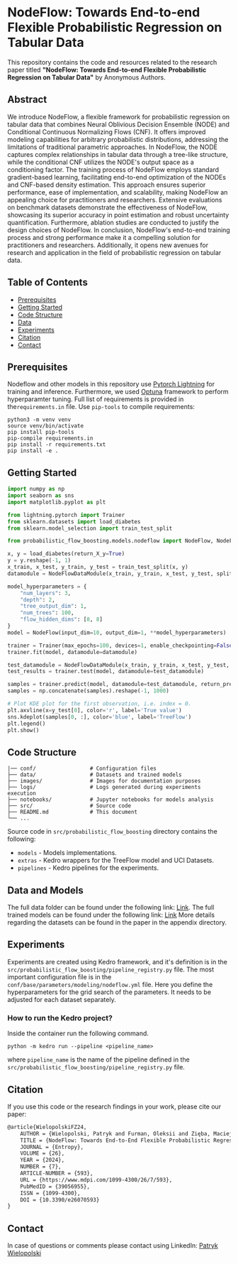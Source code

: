 # NodeFlow: Towards End-to-end Flexible Probabilistic Regression on Tabular Data

This repository contains the code and resources related to the research paper titled **"NodeFlow: Towards End-to-end Flexible Probabilistic Regression on Tabular Data"** by Anonymous Authors.

## Abstract

We introduce NodeFlow, a flexible framework for probabilistic regression on tabular data that combines Neural Oblivious Decision Ensemble (NODE) and Conditional Continuous Normalizing Flows (CNF). It offers improved modeling capabilities for arbitrary probabilistic distributions, addressing the limitations of traditional parametric approaches. 
In NodeFlow, the NODE captures complex relationships in tabular data through a tree-like structure, while the conditional CNF utilizes the NODE's output space as a conditioning factor. The training process of NodeFlow employs standard gradient-based learning, facilitating end-to-end optimization of the NODEs and CNF-based density estimation. This approach ensures superior performance, ease of implementation, and scalability, making NodeFlow an appealing choice for practitioners and researchers. Extensive evaluations on benchmark datasets demonstrate the effectiveness of NodeFlow, showcasing its superior accuracy in point estimation and robust uncertainty quantification. Furthermore, ablation studies are conducted to justify the design choices of NodeFlow. 
In conclusion, NodeFlow's end-to-end training process and strong performance make it a compelling solution for practitioners and researchers. Additionally, it opens new avenues for research and application in the field of probabilistic regression on tabular data.

## Table of Contents

- [Prerequisites](#prerequisites)
- [Getting Started](#getting-started)
- [Code Structure](#code-structure)
- [Data](#data-and-models)
- [Experiments](#experiments)
- [Citation](#citation)
- [Contact](#contact)

## Prerequisites

Nodeflow and other models in this repository use [Pytorch Lightning](https://lightning.ai/pytorch-lightning) for training and inference. Furthermore, we used [Optuna](https://optuna.readthedocs.io/en/stable/) framework to perform hyperparamter tuning.
Full list of requirements is provided in the`requirements.in` file.
Use `pip-tools` to compile requirements:

```shell
python3 -m venv venv
source venv/bin/activate
pip install pip-tools
pip-compile requirements.in
pip install -r requirements.txt
pip install -e .
```

## Getting Started

```python
import numpy as np
import seaborn as sns
import matplotlib.pyplot as plt

from lightning.pytorch import Trainer
from sklearn.datasets import load_diabetes
from sklearn.model_selection import train_test_split

from probabilistic_flow_boosting.models.nodeflow import NodeFlow, NodeFlowDataModule

x, y = load_diabetes(return_X_y=True)
y = y.reshape(-1, 1)
x_train, x_test, y_train, y_test = train_test_split(x, y)
datamodule = NodeFlowDataModule(x_train, y_train, x_test, y_test, split_size=0.8, batch_size=2048)

model_hyperparameters = {
    "num_layers": 3,
    "depth": 2,
    "tree_output_dim": 1,
    "num_trees": 100,
    "flow_hidden_dims": [8, 8]
}
model = NodeFlow(input_dim=10, output_dim=1, **model_hyperparameters)

trainer = Trainer(max_epochs=100, devices=1, enable_checkpointing=False, inference_mode=False,)
trainer.fit(model, datamodule=datamodule)

test_datamodule = NodeFlowDataModule(x_train, y_train, x_test, y_test, split_size=0.8, batch_size=2048)
test_results = trainer.test(model, datamodule=test_datamodule)

samples = trainer.predict(model, datamodule=test_datamodule, return_predictions=True)
samples = np.concatenate(samples).reshape(-1, 1000)

# Plot KDE plot for the first observation, i.e. index = 0.
plt.axvline(x=y_test[0], color='r', label='True value')
sns.kdeplot(samples[0, :], color='blue', label='TreeFlow')
plt.legend()
plt.show()
```

## Code Structure

```
|── conf/                 # Configuration files
├── data/                 # Datasets and trained models 
├── images/               # Images for documentation purposes
├── logs/                 # Logs generated during experiments execution
├── notebooks/            # Jupyter notebooks for models analysis
├── src/                  # Source code
├── README.md             # This document
└── ...
```

Source code in `src/probabilistic_flow_boosting` directory contains the following:
  * `models` - Models implementations.
  * `extras` - Kedro wrappers for the TreeFlow model and UCI Datasets.
  * `pipelines` - Kedro pipelines for the experiments.


## Data and Models

The full data folder can be found under the following link: [Link](https://example.com).
The full trained models can be found under the following link: [Link](https://example.com)
More details regarding the datasets can be found in the paper in the appendix directory.

## Experiments

Experiments are created using Kedro framework, and it's definition is in the `src/probabilistic_flow_boosting/pipeline_registry.py` file. 
The most important configuration file is in the `conf/base/parameters/modeling/nodeflow.yml` file. 
Here you define the hyperparameters for the grid search of the parameters. It needs to be adjusted for each dataset separately. 

### How to run the Kedro project?
Inside the container run the following command.
```shell
python -m kedro run --pipeline <pipeline_name>
```
where `pipeline_name` is the name of the pipeline defined in the `src/probabilistic_flow_boosting/pipeline_registry.py` file.

## Citation
If you use this code or the research findings in your work, please cite our paper:

```latex
@article{WielopolskiFZ24,
    AUTHOR = {Wielopolski, Patryk and Furman, Oleksii and Zięba, Maciej},
    TITLE = {NodeFlow: Towards End-to-End Flexible Probabilistic Regression on Tabular Data},
    JOURNAL = {Entropy},
    VOLUME = {26},
    YEAR = {2024},
    NUMBER = {7},
    ARTICLE-NUMBER = {593},
    URL = {https://www.mdpi.com/1099-4300/26/7/593},
    PubMedID = {39056955},
    ISSN = {1099-4300},
    DOI = {10.3390/e26070593}
}
```

## Contact
In case of questions or comments please contact using LinkedIn: [Patryk Wielopolski](https://www.linkedin.com/in/patryk-wielopolski/) 

